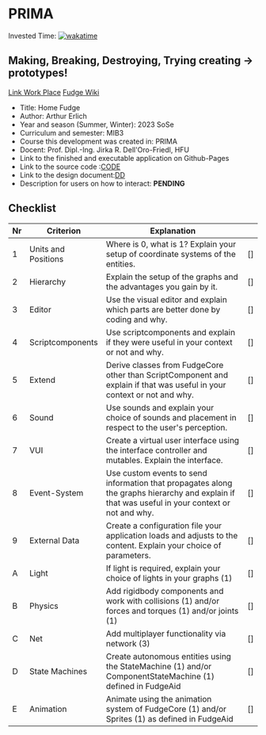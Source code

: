 # PRIMA

Invested Time: [![wakatime](https://wakatime.com/badge/github/ArthurErlich/PRIMA.svg)](https://wakatime.com/badge/github/ArthurErlich/PRIMA)

## Making, Breaking, Destroying, Trying creating -> prototypes!

[Link ](https://arthurerlich.github.io/PRIMA/Card/steckbrief.htm)  [Work Place](https://webuser.hs-furtwangen.de/~del/Prima/index.php) [Fudge Wiki](https://github.com/JirkaDellOro/FUDGE/wiki)

* Title: Home Fudge
* Author: Arthur Erlich
* Year and season (Summer, Winter):  2023 SoSe
* Curriculum and semester: MIB3
* Course this development was created in: PRIMA
* Docent: Prof. Dipl.-Ing. Jirka R. Dell'Oro-Friedl, HFU
* Link to the finished and executable application on Github-Pages
* Link to the source code :[CODE](https://arthurerlich.github.io/PRIMA/Projects/HomeFudge/index.html)
* Link to the design document:[DD](https://github.com/ArthurErlich/PRIMA/blob/main/Projects/HomeFudge/Doc/HomeFudge.md)
* Description for users on how to interact: **PENDING**




## Checklist


| Nr | Criterion           | Explanation                                                                                                                                     |   |
| -- | --------------------- | ----------------------------------------------------------------------------------------------------------------------------------------------|---|
|  1 | Units and Positions | Where is 0, what is 1? Explain your setup of coordinate systems of the entities.                                                                |[]|
|  2 | Hierarchy           | Explain the setup of the graphs and the advantages you gain by it.                                                                              |[]|
|  3 | Editor              | Use the visual editor and explain which parts are better done by coding and why.                                                                |[]|
|  4 | Scriptcomponents    | Use scriptcomponents and explain if they were useful in your context or not and why.                                                            |[]|
|  5 | Extend              | Derive classes from FudgeCore other than ScriptComponent and explain if that was useful in your context or not and why.                         |[]|
|  6 | Sound               | Use sounds and explain your choice of sounds and placement in respect to the user's perception.                                                 |[]|
|  7 | VUI                 | Create a virtual user interface using the interface controller and mutables. Explain the interface.                                             |[]|
|  8 | Event-System        | Use custom events to send information that propagates along the graphs hierarchy and explain if that was useful in your context or not and why. |[]|
|  9 | External Data       | Create a configuration file your application loads and adjusts to the content. Explain your choice of parameters.                               |[]|
|  A | Light               | If light is required, explain your choice of lights in your graphs (1)                                                                          |[]|
|  B | Physics             | Add rigidbody components and work with collisions (1) and/or forces and torques (1) and/or joints (1)                                           |[]|
|  C | Net                 | Add multiplayer functionality via network (3)                                                                                                   |[]|
|  D | State Machines      | Create autonomous entities using the StateMachine (1) and/or ComponentStateMachine (1) defined in FudgeAid                                      |[]|
|  E | Animation           | Animate using the animation system of FudgeCore (1) and/or Sprites (1) as defined in FudgeAid                                                   |[]|
